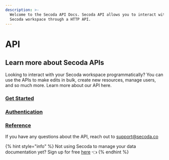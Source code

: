 ```yaml
---
description: >-
  Welcome to the Secoda API Docs. Secoda API allows you to interact with your
  Secoda workspace through a HTTP API.
---
```


# API

## Learn more about Secoda APIs <a href="#h_3a4bfd6458" id="h_3a4bfd6458"></a>

Looking to interact with your Secoda workspace programmatically? You can use the APIs to make edits in bulk, create new resources, manage users, and so much more. Learn more about our API here.&#x20;

### [Get Started](broken-reference) <a href="#h_3a4bfd6458" id="h_3a4bfd6458"></a>

### [Authentication](authentication.md) <a href="#h_3a4bfd6458" id="h_3a4bfd6458"></a>

### [Reference](reference/) <a href="#h_3a4bfd6458" id="h_3a4bfd6458"></a>



If you have any questions about the API, reach out to support@secoda.co

{% hint style="info" %}
Not using Secoda to manage your data documentation yet? Sign up for free [here](https://app.secoda.co/) 👈
{% endhint %}
